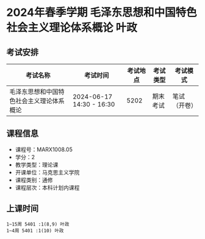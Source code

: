 # 2024年春季学期 毛泽东思想和中国特色社会主义理论体系概论 叶政




## 考试安排

| 考试名称 | 考试时间 | 考试地点 | 考试类型 | 考试模式 |
| -------- | -------- | -------- | -------- | -------- |
| 毛泽东思想和中国特色社会主义理论体系概论 | 2024-06-17 14:30 - 16:30 | 5202 | 期末考试 | 笔试（开卷） |





## 课程信息

- 课程号：MARX1008.05
- 学分：2
- 教学类型：理论课
- 开课单位：马克思主义学院
- 课程类别：通修
- 课程层次：本科计划内课程

## 上课时间

```
1~15周 5401 :1(8,9) 叶政
1~4周 5401 :1(10) 叶政
```

